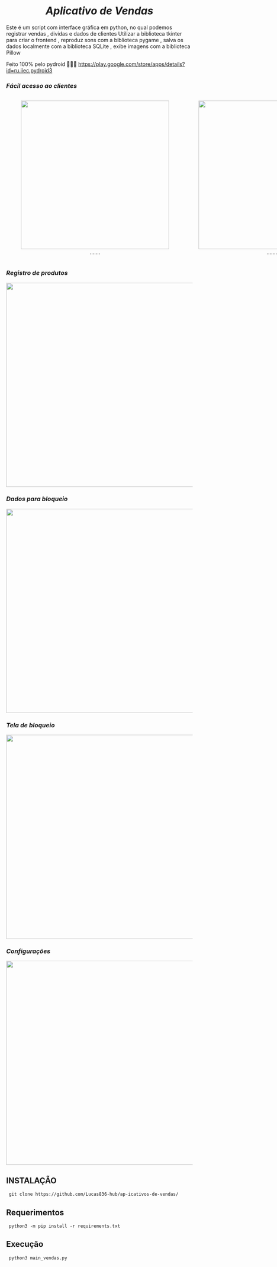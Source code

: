# <div align="center"> *Aplicativo de Vendas* </div>
Este é um script com interface gráfica em python, no qual podemos registrar vendas , dividas e dados de clientes 
Utilizar a biblioteca tkinter para criar o frontend , reproduz sons com a biblioteca pygame , salva os dados localmente com a biblioteca SQLite , exibe imagens com a biblioteca Pillow

Feito 100% pelo pydroid 👨🏽‍💻
https://play.google.com/store/apps/details?id=ru.iiec.pydroid3

### *Fácil acesso ao clientes*


<div style="display: flex; justify-content:space-between;">
            <figure style="text-align:center; flex:1;">
                <img src="https://github.com/Lucas836-hub/Calculadora-de-escada/assets/70550900/25a302aa-d144-4245-a3c7-0a15abdd5a11" height="400px width="200px" />
                <figcaption styles="text-align: center;">.......</figcaption>
            </figure>
            <figure style="text-align:center; flex:1;">
                <img src="https://github.com/Lucas836-hub/ap-icativos-de-vendas/assets/70550900/64ec216a-c28d-40fd-abe3-b88d8903ff8c" height="400px width="200px"/>
                <figcaption styles="text-align: center;">........</figcaption>
            </figure>
          <figure style="text-align:center; flex:1;">
                <img src="https://github.com/Lucas836-hub/ap-icativos-de-vendas/assets/70550900/5db45a6f-e488-44bc-b495-cecfac58e7f7" height="400px width="200px"/>
                <figcaption styles="text-align: center;"></figcaption>
            </figure>
        </div>


### *Registro de produtos*
<div align="center">
<img src="https://github.com/Lucas836-hub/Calculadora-de-escada/assets/70550900/24be7f97-1495-49ad-8ad7-f2f91cffde0a" height="550px" />
</div>

### *Dados para bloqueio*
<div align="center">
<img src="https://github.com/Lucas836-hub/Calculadora-de-escada/assets/70550900/5f683acd-6329-402b-8654-c37e63ced013" height="550px" />
</div>

### *Tela de bloqueio*
<div align="center">
<img src="https://github.com/Lucas836-hub/Calculadora-de-escada/assets/70550900/67acad88-9ddf-4b3e-b1a8-05dc6cd48de2" height="550px" />
</div>

### *Configurações*

<div align="center">
<img src="https://github.com/Lucas836-hub/ap-icativos-de-vendas/assets/70550900/430d1909-badd-4a5f-8b05-fd8d39bed443" height="550px" />
</div>


## INSTALAÇÃO 

     git clone https://github.com/Lucas836-hub/ap-icativos-de-vendas/
     
## Requerimentos

     python3 -m pip install -r requirements.txt
     
## Execução

     python3 main_vendas.py
